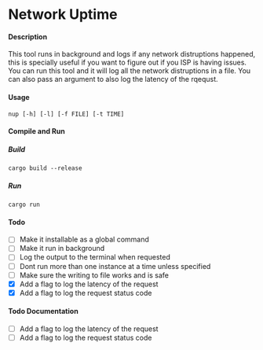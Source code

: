 # Network Uptime

#### Description

This tool runs in background and logs if any network distruptions happened, this is specially useful if you want to figure out if you ISP is having issues. You can run this tool and it will log all the network distruptions in a file. You can also pass an argument to also log the latency of the rqequst.

#### Usage

```
nup [-h] [-l] [-f FILE] [-t TIME]
```

#### Compile and Run

##### Build
```
cargo build --release
```

##### Run
```
cargo run
```


#### Todo
- [ ] Make it installable as a global command
- [ ] Make it run in background 
- [ ] Log the output to the terminal when requested
- [ ] Dont run more than one instance at a time unless specified
- [ ] Make sure the writing to file works and is safe
- [x] Add a flag to log the latency of the request
- [x] Add a flag to log the request status code

#### Todo Documentation
- [ ] Add a flag to log the latency of the request
- [ ] Add a flag to log the request status code